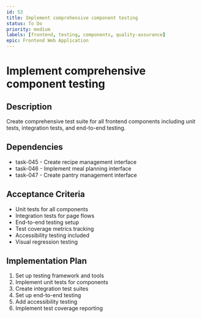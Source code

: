 ```yaml
---
id: 53
title: Implement comprehensive component testing
status: To Do
priority: medium
labels: [frontend, testing, components, quality-assurance]
epic: Frontend Web Application
---
```


# Implement comprehensive component testing

## Description
Create comprehensive test suite for all frontend components including unit tests, integration tests, and end-to-end testing.

## Dependencies
- task-045 - Create recipe management interface
- task-046 - Implement meal planning interface
- task-047 - Create pantry management interface

## Acceptance Criteria
- Unit tests for all components
- Integration tests for page flows
- End-to-end testing setup
- Test coverage metrics tracking
- Accessibility testing included
- Visual regression testing

## Implementation Plan
1. Set up testing framework and tools
2. Implement unit tests for components
3. Create integration test suites
4. Set up end-to-end testing
5. Add accessibility testing
6. Implement test coverage reporting